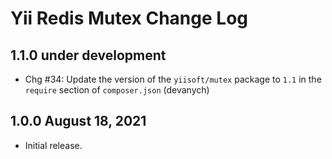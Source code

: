 # Yii Redis Mutex Change Log

## 1.1.0 under development

- Chg #34: Update the version of the `yiisoft/mutex` package to `1.1` in the `require` section of `composer.json` (devanych)

## 1.0.0 August 18, 2021

- Initial release.
